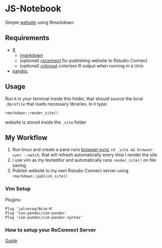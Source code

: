 # JS-Notebook

Simple [website](https://notebook.johnstef.com) using Rmarkdown

## Requirements

- [R](https://www.r-project.org/)
  - [rmarkdown](https://cran.r-project.org/web/packages/rmarkdown/index.html)
  - (optional)
    [rsconnect](https://cran.r-project.org/web/packages/rsconnect/index.html)
    for publishing website to Rstudio Connect
  - (optional) [colorout](https://github.com/jalvesaq/colorout) colorizes
    R output when running in a Unix
- [pandoc](https://pandoc.org/)

## Usage

Run `R` in your terminal inside this folder, that should source the local
`.Rprofile` that loads necessary libraries. In `R` type:

```{r}
rmarkdown::render_site()
```
website is stored inside the `_site` folder

## My Workflow

1) Run tmux and create a pane runs
   [browser-sync](https://github.com/BrowserSync/browser-sync) `cd _site &&
   browser-sync --watch`, that will refresh automatically every time I render
   the site
2) I use vim as my texteditor and automatically runs `render_site()` on file
   saving
3) Publish website to my own Rstudio Connect server using
   `rmarkdown::publish_site()`

### Vim Setup
Plugins:
```
Plug 'jalvesaq/Nvim-R'
Plug 'vim-pandoc/vim-pandoc'
Plug 'vim-pandoc/vim-pandoc-syntax'
```

### How to setup your RsConnect Server

[Guide](https://docs.rstudio.com/rsc/installation/)
